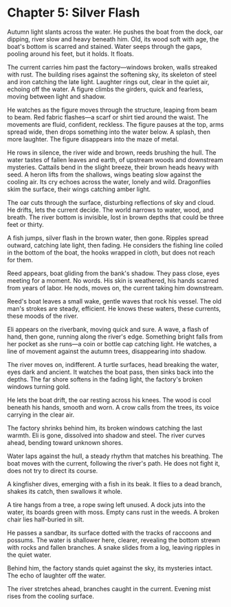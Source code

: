 # Chapter 5: Silver Flash

Autumn light slants across the water. He pushes the boat from the dock, oar dipping, river slow and heavy beneath him. Old, its wood soft with age, the boat's bottom is scarred and stained. Water seeps through the gaps, pooling around his feet, but it holds. It floats.

The current carries him past the factory—windows broken, walls streaked with rust. The building rises against the softening sky, its skeleton of steel and iron catching the late light. Laughter rings out, clear in the quiet air, echoing off the water. A figure climbs the girders, quick and fearless, moving between light and shadow.

He watches as the figure moves through the structure, leaping from beam to beam. Red fabric flashes—a scarf or shirt tied around the waist. The movements are fluid, confident, reckless. The figure pauses at the top, arms spread wide, then drops something into the water below. A splash, then more laughter. The figure disappears into the maze of metal.

He rows in silence, the river wide and brown, reeds brushing the hull. The water tastes of fallen leaves and earth, of upstream woods and downstream mysteries. Cattails bend in the slight breeze, their brown heads heavy with seed. A heron lifts from the shallows, wings beating slow against the cooling air. Its cry echoes across the water, lonely and wild. Dragonflies skim the surface, their wings catching amber light.

The oar cuts through the surface, disturbing reflections of sky and cloud. He drifts, lets the current decide. The world narrows to water, wood, and breath. The river bottom is invisible, lost in brown depths that could be three feet or thirty.

A fish jumps, silver flash in the brown water, then gone. Ripples spread outward, catching late light, then fading. He considers the fishing line coiled in the bottom of the boat, the hooks wrapped in cloth, but does not reach for them.

Reed appears, boat gliding from the bank's shadow. They pass close, eyes meeting for a moment. No words. His skin is weathered, his hands scarred from years of labor. He nods, moves on, the current taking him downstream.

Reed's boat leaves a small wake, gentle waves that rock his vessel. The old man's strokes are steady, efficient. He knows these waters, these currents, these moods of the river.

Eli appears on the riverbank, moving quick and sure. A wave, a flash of hand, then gone, running along the river's edge. Something bright falls from her pocket as she runs—a coin or bottle cap catching light. He watches, a line of movement against the autumn trees, disappearing into shadow.

The river moves on, indifferent. A turtle surfaces, head breaking the water, eyes dark and ancient. It watches the boat pass, then sinks back into the depths. The far shore softens in the fading light, the factory's broken windows turning gold.

He lets the boat drift, the oar resting across his knees. The wood is cool beneath his hands, smooth and worn. A crow calls from the trees, its voice carrying in the clear air.

The factory shrinks behind him, its broken windows catching the last warmth. Eli is gone, dissolved into shadow and steel. The river curves ahead, bending toward unknown shores.

Water laps against the hull, a steady rhythm that matches his breathing. The boat moves with the current, following the river's path. He does not fight it, does not try to direct its course.

A kingfisher dives, emerging with a fish in its beak. It flies to a dead branch, shakes its catch, then swallows it whole.

A tire hangs from a tree, a rope swing left unused. A dock juts into the water, its boards green with moss. Empty cans rust in the weeds. A broken chair lies half-buried in silt.

He passes a sandbar, its surface dotted with the tracks of raccoons and possums. The water is shallower here, clearer, revealing the bottom strewn with rocks and fallen branches. A snake slides from a log, leaving ripples in the quiet water.

Behind him, the factory stands quiet against the sky, its mysteries intact. The echo of laughter off the water.

The river stretches ahead, branches caught in the current. Evening mist rises from the cooling surface. 
